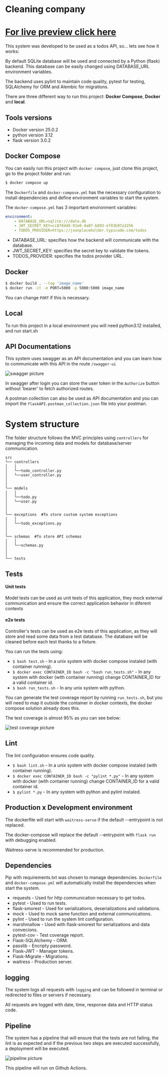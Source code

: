 # Cleaning company

# [For live preview click here](https://flask-todo-api-jinc6jghnq-uc.a.run.app/swagger-ui)

This system was developed to be used as a todos API, so... lets see how it works:

By default SQLite database will be used and connected by a Python (flask) backend. This database can be easily changed using DATABASE_URL environment variables.

The backend uses pylint to maintain code quality, pytest for testing, SQLAlchemy for ORM and  Alembic for migrations.

There are three different way to run this project: **Docker Compose**, **Docker** and **local**.

## Tools versions
- Docker version 25.0.2
- python version 3.12
- flask version 3.0.2

## Docker Compose

You can easily run this project with `docker compose`, just clone this project, go to the project folder and run:

```sh
$ docker compose up
```
 
The  `Dockerfile` and `docker-compose.yml` has the necessary configuration to install dependencies and define environment variables to start the system.

The `docker-compose.yml` has 3 important environment variables:

```yaml
environment:
    - DATABASE_URL=sqlite:///data.db
    - JWT_SECRET_KEY=cc878440-91e0-4a07-b893-ef83b97a3256
    - TODOS_PROVIDER=https://jsonplaceholder.typicode.com/todos
```

* DATABASE_URL: specifies how the backend will communicate with the database.
* JWT_SECRET_KEY: specifies the secret key to validate the tokens.
* TODOS_PROVIDER: specifies the todos provider URL.

## Docker

```sh
$ docker build . --tag 'image_name'
$ docker run -it -e PORT=5000 -p 5000:5000 image_name
```

You can change `PORT` if this is necessary.

## Local

To run this project in a local environment you will need python3.12 installed, and run start.sh

## API Documentations

This system uses swagger as an API documentation and you can learn how to communicate with this API in the route `/swagger-ui`

![swagger picture](https://github.com/Dihh/flask-api/blob/main/documentation/swagger.png)

In swagger after login you can store the user token in the `Authorize` button without 'bearer' to fetch authorized routes.

A postman collection can also be used as API documentation and you can import the `flaskAPI.postman_collection.json` file into your postman.

# System structure 

The folder structure follows the MVC principles using `controllers` for managing the incoming data and models for database/server communication.

```
src
└── controllers
│	│
│	└──todo_controller.py
│	└──user_controller.py
│
│
└── models
│	│
│	└──todo.py
│	└──user.py
│
│
└── exceptions  #To store custom system exceptions
│	│
│	└──todo_exceptions.py
│
│
└── schemas  #To store API schemas
│	│
│	└──schemas.py
│
│
└── tests
```

## Tests

#### Unit tests
Model tests can be used as unit tests of this application, they mock external communication and ensure the correct application behavior in diferent contexts

#### e2e tests
Controller's tests can be used as e2e tests of this application, as they will store and read some data from a test database. The database will be cleaned before each test thanks to a fixture.

You can run the tests using: 
* `$ bash test.sh` - In a unix system with docker compose instaled (with container running).
* `$ docker exec CONTAINER_ID bash -c "bash run_tests.sh"` - In any system with docker (with container running) change 
CONTAINER_ID for a valid container id.
* `$ bash run_tests.sh` - In any unix system with python.

You can generate the test coverage report by running `run_tests.sh`, but you will need to map it outside the container in docker contexts, the docker compose solution already does this.

The test coverage is almost 95% as you can see below:

![test coverage picture](https://github.com/Dihh/flask-api/blob/main/documentation/test-coverage.png)

## Lint

The lint configuration ensures code quality.

* `$ bash lint.sh` - In a unix system with docker compose instaled (with container running).
* `$ docker exec CONTAINER_ID bash -c "pylint *.py"` - In any system with docker (with container running) change 
CONTAINER_ID for a valid container id.
* `$ pylint *.py` - In any system with python and pylint instaled.

## Production x Development environment

The dockerfile will start with `waitress-serve` if the default --entrypoint is not replaced.

The docker-compose will replace the default --entrypoint with `flask run` with debugging enabled.

Waitress-serve is recommended for production.

## Dependencies

Pip with requirements.txt was chosen to manage dependencies. `Dockerfile` and `docker-compose.yml` will automatically install the dependencies when start the system.

* requests - Used for http communication necessary to get todos.
* pytest - Used to run tests.
* flask-smorest - Used for serializations, deserializations and validations.
* mock - Used to mock same function and external communications.
* pylint - Used to run the system lint configuration.
* marshmallow - Used with flask-smorest for serializations and data convecions.
* pytest-cov - Test coverage report.
* Flask-SQLAlchemy - ORM.
* passlib - Encripty password.
* Flask-JWT - Manager tokens.
* Flask-Migrate - Migrations.
* waitress - Production server.

## logging

The system logs all requests with `logging` and can be followed in terminal or redirected to files or servers if necessary.

All requests are logged with date, time, response data and HTTP status code.

## Pipeline

The system has a pipeline that will ensure that the tests are not failing, the lint is as expected and if the previous two steps are executed successfully, a deployment will be executed.

![pipeline picture](https://github.com/Dihh/flask-api/blob/main/documentation/pipeline.png)

This pipeline will run on Github Actions.